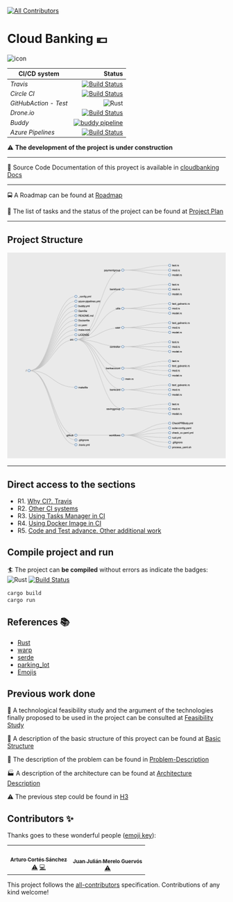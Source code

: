 
<!-- ALL-CONTRIBUTORS-BADGE:START - Do not remove or modify this section -->
[![All Contributors](https://img.shields.io/badge/all_contributors-1-orange.svg?style=flat-square)](#contributors-)
<!-- ALL-CONTRIBUTORS-BADGE:END -->
  <head>
<link rel="shortcut icon"
    href="https://raw.githubusercontent.com/pepitoenpeligro/cloudbanking/master/docs/img/favicon.ico">
 </head>

# Cloud Banking :euro:

![icon](docs/img/icon.png)

| CI/CD system          	| Status 	|
|-----------------------	|-------:	|
| *Travis*              	| [![Build Status](https://travis-ci.com/pepitoenpeligro/cloudbanking.svg?branch=master)](https://travis-ci.com/pepitoenpeligro/cloudbanking)|
| *Circle CI*           	| [![Build Status](https://circleci.com/gh/pepitoenpeligro/cloudbanking.svg?style=shield)](https://github.com/pepitoenpeligro/cloudbanking)|
| *GitHubAction - Test* 	| ![Rust](https://github.com/pepitoenpeligro/cloudbanking/workflows/Rust/badge.svg) |
| *Drone.io*            	| [![Build Status](https://cloud.drone.io/api/badges/pepitoenpeligro/cloudbanking/status.svg)](https://cloud.drone.io/pepitoenpeligro/cloudbanking)|
| *Buddy*               	| [![buddy pipeline](https://app.buddy.works/pepitoenpeligro/cloudbanking/pipelines/pipeline/296654/badge.svg?token=2f146eecf3ada34ddaa38d6b04f28a1e74f73c7d1e0e3a645f055396c4898e4d "buddy pipeline")](https://app.buddy.works/pepitoenpeligro/cloudbanking/pipelines/pipeline/296654)|
| *Azure Pipelines*     	| [![Build Status](https://dev.azure.com/joseantcg/cloudbanking/_apis/build/status/pepitoenpeligro.cloudbanking?branchName=master)](https://dev.azure.com/joseantcg/cloudbanking/_build/latest?definitionId=1&branchName=master) |








:warning: **The development of the project is under construction**

----

:bookmark_tabs: Source Code Documentation of this proyect is available in [cloudbanking Docs](https://raw.githack.com/pepitoenpeligro/cloudbanking/master/docs/documentation/cloudbanking/index.html)





----

:oncoming_bus: A Roadmap can be found at [Roadmap](https://pepitoenpeligro.github.io/cloudbanking/docs/roadmap)

:bookmark_tabs: The list of tasks and the status of the project can be found at [Project Plan](https://github.com/pepitoenpeligro/cloudbanking/projects/1)

---

## Project Structure

![Dirtree](docs/img/dirtree.png)



---

## Direct access to the sections

* R1. [Why CI?. Travis](https://pepitoenpeligro.github.io/cloudbanking/docs/4/r1)
* R2. [Other CI systems](https://pepitoenpeligro.github.io/cloudbanking/docs/4/r2)
* R3. [Using Tasks Manager in CI](https://pepitoenpeligro.github.io/cloudbanking/docs/4/r3)
* R4. [Using Docker Image in CI](https://pepitoenpeligro.github.io/cloudbanking/docs/4/r4)
* R5. [Code and Test advance. Other additional work](https://pepitoenpeligro.github.io/cloudbanking/docs/4/r4)



## Compile project and run

:surfer: The project can __be compiled__ without errors as indicate the badges: 
![Rust](https://github.com/pepitoenpeligro/cloudbanking/workflows/Rust/badge.svg)
[![Build Status](https://travis-ci.com/pepitoenpeligro/cloudbanking.svg?branch=master)](https://travis-ci.com/pepitoenpeligro/cloudbanking)


```
cargo build
cargo run
```



## References :books:
* [Rust](https://www.rust-lang.org)
* [warp](https://github.com/seanmonstar/warp)
* [serde](https://github.com/serde-rs/serde)
* [parking_lot](https://github.com/Amanieu/parking_lot)
* [Emojis](https://gist.github.com/rxaviers/7360908)



## Previous work done

:checkered_flag: A technological feasibility study and the argument of the technologies finally proposed to be used in the project can be consulted at [Feasibility Study](https://pepitoenpeligro.github.io/cloudbanking/docs/feasibility-study)

:notebook: A description of the basic structure of this proyect can be found at [Basic Structure](https://pepitoenpeligro.github.io/cloudbanking/docs/proyect_structure)

:mag_right: The description of the problem can be found in [Problem-Description](https://pepitoenpeligro.github.io/cloudbanking/docs/problem-description)

:factory: A description of the architecture can be found at [Architecture Description](https://pepitoenpeligro.github.io/cloudbanking/docs/tecnology-architecture-description)

:warning: The previous step could be found in [H3](https://pepitoenpeligro.github.io/cloudbanking/docs/3/index-h3.md)
## Contributors ✨

Thanks goes to these wonderful people ([emoji key](https://allcontributors.org/docs/en/emoji-key)):

<!-- ALL-CONTRIBUTORS-LIST:START - Do not remove or modify this section -->
<!-- prettier-ignore-start -->
<!-- markdownlint-disable -->
<table>

  <tr>
  <td align="center"><a href="https://github.com/arturocs"><img src="https://avatars1.githubusercontent.com/u/23533371?v=4" width="100px;" alt=""/><br /><sub><b>Arturo Cortés Sánchez</b></sub></a><br/><a href="https://github.com/pepitoenpeligro/cloudbanking/commits?author=arturocs" title="Tests">⚠️</a> <a href="https://github.com/pepitoenpeligro/cloudbanking/commits?author=arturocs" title="Code">💻</a></td>
     <td align="center"><a href="http://goo.gl/IlWG8U"><img src="https://avatars3.githubusercontent.com/u/500?v=4" width="100px;" alt=""/><br /><sub><b>Juan Julián Merelo Guervós</b></sub></a><br /><a href="https://github.com/pepitoenpeligro/cloudbanking/commits?author=JJ" title="Tests">⚠️</a></td>
     
   </tr>

</table>

<!-- markdownlint-enable -->
<!-- prettier-ignore-end -->
<!-- ALL-CONTRIBUTORS-LIST:END -->

This project follows the [all-contributors](https://github.com/all-contributors/all-contributors) specification. Contributions of any kind welcome!